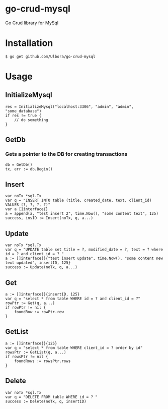 go-crud-mysql 
==============

Go Crud library for MySql

# Installation

```
$ go get github.com/Ulbora/go-crud-mysql

```

# Usage

## InitializeMysql

```
res = InitializeMysql("localhost:3306", "admin", "admin", "some_database")	
if res != true {
	// do something
}

```

## GetDb
### Gets a pointer to the DB for creating transactions

```
db = GetDb()
tx, err := db.Begin()

```

## Insert

```
var noTx *sql.Tx
var q = "INSERT INTO table (title, created_date, text, client_id) VALUES (?, ?, ?, ?)"
var a []interface{}
a = append(a, "test insert 2", time.Now(), "some content text", 125)	
success, insID := Insert(noTx, q, a...)

```

## Update

```
var noTx *sql.Tx
var q = "UPDATE table set title = ?, modified_date = ?, text = ? where id = ? and client_id = ? "
a := []interface{}{"test insert update", time.Now(), "some content new text updated", insertID, 125}
success := Update(noTx, q, a...)

```

## Get

```
a := []interface{}{insertID, 125}
var q = "select * from table WHERE id = ? and client_id = ?"
rowPtr := Get(q, a...)
if rowPtr != nil {
	foundRow := rowPtr.row
}

```

## GetList

```
a := []interface{}{125}
var q = "select * from table WHERE client_id = ? order by id"
rowsPtr := GetList(q, a...)
if rowsPtr != nil {	
	foundRows := rowsPtr.rows
}

```

## Delete

```
var noTx *sql.Tx
var q = "DELETE FROM table WHERE id = ? "
success := Delete(noTx, q, insertID)

```